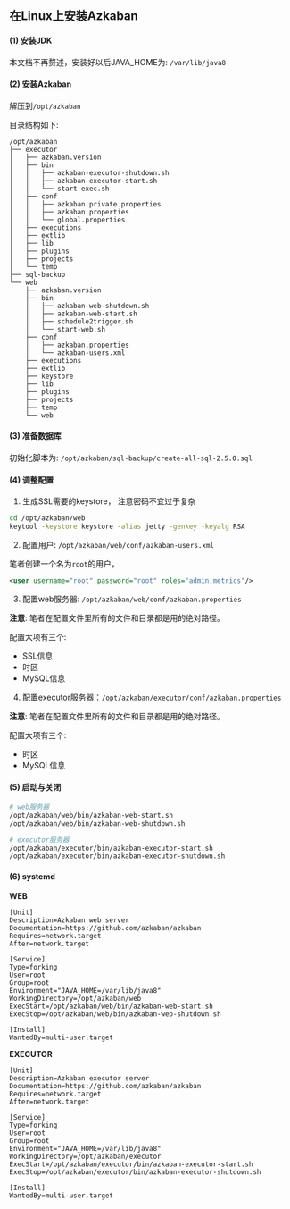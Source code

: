 ## 在Linux上安装Azkaban

#### (1) 安装JDK

本文档不再赘述，安装好以后JAVA_HOME为: `/var/lib/java8`

#### (2) 安装Azkaban

解压到`/opt/azkaban`

目录结构如下:

```text
/opt/azkaban
├── executor
│   ├── azkaban.version
│   ├── bin
│   │   ├── azkaban-executor-shutdown.sh
│   │   ├── azkaban-executor-start.sh
│   │   └── start-exec.sh
│   ├── conf
│   │   ├── azkaban.private.properties
│   │   ├── azkaban.properties
│   │   └── global.properties
│   ├── executions
│   ├── extlib
│   ├── lib
│   ├── plugins
│   ├── projects
│   └── temp
├── sql-backup
└── web
    ├── azkaban.version
    ├── bin
    │   ├── azkaban-web-shutdown.sh
    │   ├── azkaban-web-start.sh
    │   ├── schedule2trigger.sh
    │   └── start-web.sh
    ├── conf
    │   ├── azkaban.properties
    │   └── azkaban-users.xml
    ├── executions
    ├── extlib
    ├── keystore
    ├── lib
    ├── plugins
    ├── projects
    ├── temp
    └── web
```

#### (3) 准备数据库

初始化脚本为: `/opt/azkaban/sql-backup/create-all-sql-2.5.0.sql`

#### (4) 调整配置

1) 生成SSL需要的keystore， 注意密码不宜过于复杂

```bash
cd /opt/azkaban/web
keytool -keystore keystore -alias jetty -genkey -keyalg RSA
```

2) 配置用户: `/opt/azkaban/web/conf/azkaban-users.xml`

笔者创建一个名为`root`的用户，

```xml
<user username="root" password="root" roles="admin,metrics"/>
```

3) 配置web服务器: `/opt/azkaban/web/conf/azkaban.properties`

**注意**: 笔者在配置文件里所有的文件和目录都是用的绝对路径。

配置大项有三个:

* SSL信息
* 时区
* MySQL信息

4) 配置executor服务器：`/opt/azkaban/executor/conf/azkaban.properties`

**注意**: 笔者在配置文件里所有的文件和目录都是用的绝对路径。

配置大项有三个:

* 时区
* MySQL信息

#### (5) 启动与关闭

```bash
# web服务器
/opt/azkaban/web/bin/azkaban-web-start.sh
/opt/azkaban/web/bin/azkaban-web-shutdown.sh

# executor服务器
/opt/azkaban/executor/bin/azkaban-executor-start.sh
/opt/azkaban/executor/bin/azkaban-executor-shutdown.sh
```

#### (6) systemd

**WEB**

```service
[Unit]
Description=Azkaban web server
Documentation=https://github.com/azkaban/azkaban
Requires=network.target
After=network.target

[Service]
Type=forking
User=root
Group=root
Environment="JAVA_HOME=/var/lib/java8"
WorkingDirectory=/opt/azkaban/web
ExecStart=/opt/azkaban/web/bin/azkaban-web-start.sh
ExecStop=/opt/azkaban/web/bin/azkaban-web-shutdown.sh

[Install]
WantedBy=multi-user.target
```

**EXECUTOR**

```service
[Unit]
Description=Azkaban executor server
Documentation=https://github.com/azkaban/azkaban
Requires=network.target
After=network.target

[Service]
Type=forking
User=root
Group=root
Environment="JAVA_HOME=/var/lib/java8"
WorkingDirectory=/opt/azkaban/executor
ExecStart=/opt/azkaban/executor/bin/azkaban-executor-start.sh
ExecStop=/opt/azkaban/executor/bin/azkaban-executor-shutdown.sh

[Install]
WantedBy=multi-user.target
```